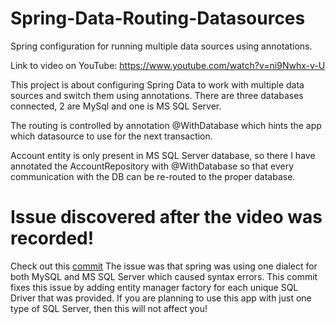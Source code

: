 
# Spring-Data-Routing-Datasources
Spring configuration for running multiple data sources using annotations.

Link to video on YouTube:
https://www.youtube.com/watch?v=ni9Nwhx-v-U

This project is about configuring Spring Data to work with multiple data sources and switch them using annotations.
There are three databases connected, 2 are MySql and one is MS SQL Server.

The routing is controlled by annotation @WithDatabase which hints the app which datasource to use for the next transaction.

Account entity is only present in MS SQL Server database, so there I have annotated the AccountRepository with @WithDatabase so that every communication with the DB 
can be re-routed to the proper database.

# Issue discovered after the video was recorded!
Check out this [commit](https://github.com/Cyecize/Spring-Data-Routing-Datasources/commit/184ebcd1b31944081e66000fc1ef8ea543224754)
The issue was that spring was using one dialect for both MySQL and MS SQL Server which caused syntax errors.
This commit fixes this issue by adding entity manager factory for each unique SQL Driver that was provided.
If you are planning to use this app with just one type of SQL Server, then this will not affect you!
